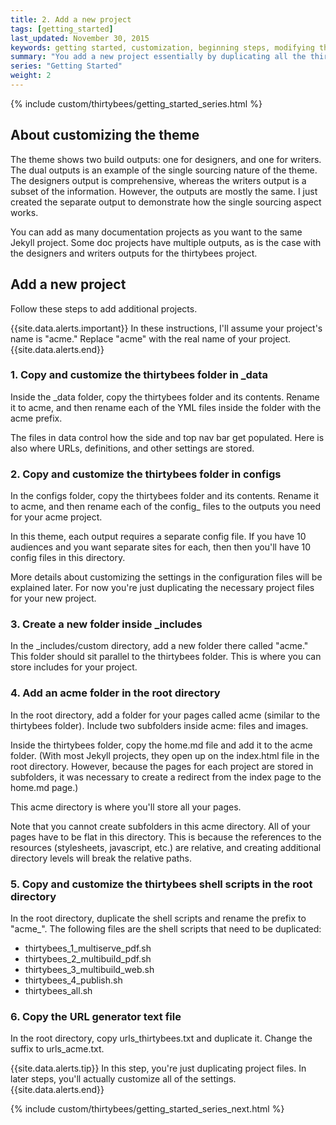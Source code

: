 ```yaml
---
title: 2. Add a new project
tags: [getting_started]
last_updated: November 30, 2015
keywords: getting started, customization, beginning steps, modifying the theme, modification
summary: "You add a new project essentially by duplicating all the thirtybees project files in the _data, _includes, configs, and other folders. You can add as many projects as you want in this theme."
series: "Getting Started"
weight: 2
---
```

<!-- your frontmatter goes here -->

{% include custom/thirtybees/getting_started_series.html %}

## About customizing the theme 

The theme shows two build outputs: one for designers, and one for writers. The dual outputs is an example of the single sourcing nature of the theme. The designers output is comprehensive, whereas the writers output is a subset of the information. However, the outputs are mostly the same. I just created the separate output to demonstrate how the single sourcing aspect works. 

You can add as many documentation projects as you want to the same Jekyll project. Some doc projects have multiple outputs, as is the case with the designers and writers outputs for the thirtybees project. 

## Add a new project
Follow these steps to add additional projects.

{{site.data.alerts.important}} In these instructions, I'll assume your project's name is "acme." Replace "acme" with the real name of your project. {{site.data.alerts.end}}

### 1. Copy and customize the thirtybees folder in _data

Inside the \_data folder, copy the thirtybees folder and its contents. Rename it to acme, and then rename each of the YML files inside the folder with the acme prefix.

The files in data control how the side and top nav bar get populated. Here is also where URLs, definitions, and other settings are stored.

### 2. Copy and customize the thirtybees folder in configs

In the configs folder, copy the thirtybees folder and its contents. Rename it to acme, and then rename each of the config_ files to the outputs you need for your acme project. 

In this theme, each output requires a separate config file. If you have 10 audiences and you want separate sites for each, then then you'll have 10 config files in this directory. 

More details about customizing the settings in the configuration files will be explained later. For now you're just duplicating the necessary project files for your new project.

### 3. Create a new folder inside \_includes

In the _includes/custom directory, add a new folder there called "acme." This folder should sit parallel to the thirtybees folder. This is where you can store includes for your project. 

### 4. Add an acme folder in the root directory

In the root directory, add a folder for your pages called acme (similar to the thirtybees folder). Include two subfolders inside acme: files and images.

Inside the thirtybees folder, copy the home.md file and add it to the acme folder. (With most Jekyll projects, they open up on the index.html file in the root directory. However, because the pages for each project are stored in subfolders, it was necessary to create a redirect from the index page to the home.md page.)

This acme directory is where you'll store all your pages. 

Note that you cannot create subfolders in this acme directory. All of your pages have to be flat in this directory. This is because the references to the resources (stylesheets, javascript, etc.) are relative, and creating additional directory levels will break the relative paths.

### 5. Copy and customize the thirtybees shell scripts in the root directory

In the root directory, duplicate the shell scripts and rename the prefix to "acme_". The following files are the shell scripts that need to be duplicated:

* thirtybees_1_multiserve_pdf.sh
* thirtybees_2_multibuild_pdf.sh
* thirtybees_3_multibuild_web.sh
* thirtybees_4_publish.sh
* thirtybees_all.sh

### 6. Copy the URL generator text file

In the root directory, copy urls_thirtybees.txt and duplicate it. Change the suffix to urls_acme.txt.

{{site.data.alerts.tip}} In this step, you're just duplicating project files. In later steps, you'll actually customize all of the settings. {{site.data.alerts.end}}

{% include custom/thirtybees/getting_started_series_next.html %}


 



